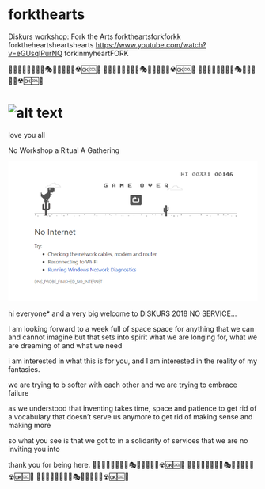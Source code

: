 # forkthearts
Diskurs workshop: Fork the Arts 
forktheartsforkforkk forktheheartsheartshearts https://www.youtube.com/watch?v=eGUsqIPurNQ forkinmyheartFORK 


🧙‍♂️👑🦸‍♀️🌈🍾🎤🎭🚀🔮💊🔭🧸☢🆗🆒💎
🧙‍♂️👑🦸‍♀️🌈🍾🎤🎭🚀🔮💊🔭🧸☢🆗🆒💎
🧙‍♂️👑🦸‍♀️🌈🍾🎤🎭🚀🔮💊🔭🧸☢🆗🆒💎
# ![alt text](https://theofficeofalinalupu.com/site/assets/files/1086/43400807_10155621865182382_1815683938186690560_n.591x0-is.jpg "The struggle")


love you all


No Workshop a Ritual
A Gathering


![alt text](https://github.com/Diskursfestival/forkthearts/blob/master/no%20internet.PNG)


hi everyone* and a very big welcome to DISKURS 2018 NO SERVICE…

I am looking forward to a week full of space
space for anything that we can 
and cannot imagine
but that sets into spirit
what we are longing for, 
what we are dreaming of
and what we need

i am interested in what this is for you, 
and I am interested in the reality of my fantasies.

we are trying to b softer with each other
and we are trying to embrace failure 

as we understood that inventing takes time, space and patience
to get rid of a vocabulary that doesn’t serve us anymore
to get rid of making sense and making more

so what you see is that we got to
in a solidarity of services
that we are no inviting you into

thank you for being here. 
🧙‍♂️👑🦸‍♀️🌈🍾🎤🎭🚀🔮💊🔭🧸☢🆗🆒💎
🧙‍♂️👑🦸‍♀️🌈🍾🎤🎭🚀🔮💊🔭🧸☢🆗🆒💎
🧙‍♂️👑🦸‍♀️🌈🍾🎤🎭🚀🔮💊🔭🧸☢🆗🆒💎

